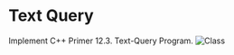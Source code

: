 # Text Query
Implement C++ Primer 12.3. Text-Query Program.
![Class](https://user-images.githubusercontent.com/36698746/130319004-8f4b679a-a87f-4d9a-9d1e-b5af6418960b.png)
